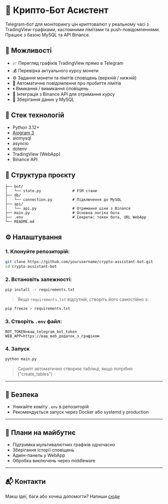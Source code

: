 # 🤖 Крипто-Бот Асистент

Telegram-бот для моніторингу цін криптовалют у реальному часі з TradingView-графіками, кастомними лімітами та push-повідомленнями. Працює з базою MySQL та API Binance.

## 📆 Можливості

* 📈 Перегляд графіків TradingView прямо в Telegram
* 💰 Перевірка актуального курсу монети
* ⚙ Задання монети та лімітів сповіщень (верхній / нижній)
* 🔔 Автоматичне повідомлення про пробиття лімітів
* ⏸ Вмикання / вимикання сповіщень
* 📡 Інтеграція з Binance API для отримання курсу
* 💄 Зберігання даних у MySQL

## 🧹 Стек технологій

* Python 3.12+
* [Aiogram 3](https://docs.aiogram.dev/)
* aiomysql
* asyncio
* dotenv
* TradingView (WebApp)
* Binance API

## 📁 Структура проєкту

```
├── bot/
│   └── state.py              # FSM стани
├── db/
│   └── connection.py         # Підключення до MySQL
├── api/
│   └── api.py                # Отримання ціни з Binance
├── main.py                   # Основна логіка бота
├── .env                      # Секрети: токен бота, URL WebApp
└── README.md
```

## ⚙ Налаштування

### 1. Клонуйте репозиторій:

```bash
git clone https://github.com/yourusername/crypto-assistant-bot.git
cd crypto-assistant-bot
```

### 2. Встановіть залежності:

```bash
pip install -r requirements.txt
```

> Якщо `requirements.txt` відсутній, створіть його самостійно з:

```bash
pip freeze > requirements.txt
```

### 3. Створіть `.env` файл:

```env
BOT_TOKEN=ваш_telegram_bot_token
WEB_APP=https://ваш_веб_додаток_з_графіком
```

### 4. Запуск

```bash
python main.py
```

> Скрипт автоматично створює таблиці, якщо потрібно ("create\_tables")

---

## 🔐 Безпека

* Уникайте коміту `.env` в репозиторій
* Рекомендується запуск через Docker або systemd у production

---

## 🚀 Плани на майбутнє

* Підтримка мультивалютних графіків одночасно
* Зберігання історії сповіщень
* Адмін-панель у WebApp
* Обробка виключень через middleware

---

## 📬 Контакти

Маєш ідеї, баги або хочеш допомогти? Напиши [сюди](https://t.me/yourusername)
